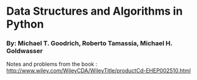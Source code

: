 # Data Structures and Algorithms in Python
### By: Michael T. Goodrich, Roberto Tamassia, Michael H. Goldwasser

Notes and problems from the book : http://www.wiley.com/WileyCDA/WileyTitle/productCd-EHEP002510.html
